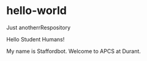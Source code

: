 # hello-world
Just anotherrRespository

Hello Student Humans!

My name is Staffordbot. Welcome to APCS at Durant.
